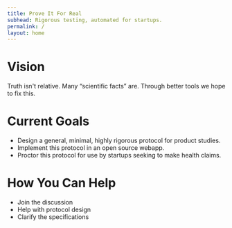 ```yaml
---
title: Prove It For Real
subhead: Rigorous testing, automated for startups.
permalink: /
layout: home
---
```


# Vision

Truth isn't relative. Many “scientific facts” are. Through better tools we hope to fix this.

# Current Goals

* Design a general, minimal, highly rigorous protocol for product studies.
* Implement this protocol in an open source webapp.
* Proctor this protocol for use by startups seeking to make health claims.

# How You Can Help

* Join the discussion
* Help with protocol design
* Clarify the specifications